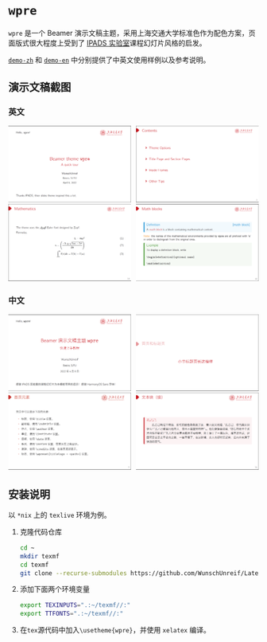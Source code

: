 # `wpre`

`wpre` 是一个 Beamer 演示文稿主题，采用上海交通大学标准色作为配色方案，页面版式很大程度上受到了 [IPADS 实验室](https://ipads.se.sjtu.edu.cn/)课程幻灯片风格的启发。

[`demo-zh`](demo-zh/) 和 [`demo-en`](demo-en) 中分别提供了中英文使用样例以及参考说明。

## 演示文稿截图

### 英文

<div width="100%" style="display:flex; justify-content: space-between;">
    <div style="width: 49%"><img src="readme-fig/en-1.png"/></div>
    <div style="width: 49%"><img src="readme-fig/en-2.png"/></div>
</div>
<div width="100%" style="display:flex; justify-content: space-between;">
    <div style="width: 49%"><img src="readme-fig/en-3.png"/></div>
    <div style="width: 49%"><img src="readme-fig/en-4.png"/></div>
</div>

### 中文

<div width="100%" style="display:flex; justify-content: space-between;">
    <div style="width: 49%"><img src="readme-fig/zh-1.png"/></div>
    <div style="width: 49%"><img src="readme-fig/zh-2.png"/></div>
</div>
<div width="100%" style="display:flex; justify-content: space-between;">
    <div style="width: 49%"><img src="readme-fig/zh-3.png"/></div>
    <div style="width: 49%"><img src="readme-fig/zh-4.png"/></div>
</div>

## 安装说明

以 `*nix` 上的 `texlive` 环境为例。

1. 克隆代码仓库

    ```bash
    cd ~
    mkdir texmf
    cd texmf
    git clone --recurse-submodules https://github.com/WunschUnreif/Latex-Templates.git
    ```

2. 添加下面两个环境变量

    ```bash
    export TEXINPUTS=".:~/texmf//:"
    export TTFONTS=".:~/texmf//:"
    ```

3. 在`tex`源代码中加入`\usetheme{wpre}`，并使用 `xelatex` 编译。

